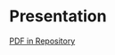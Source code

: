 # Presentation
[PDF in Repository](https://github.com/bphall/semantic_search/blob/master/finalsem.pdf)
